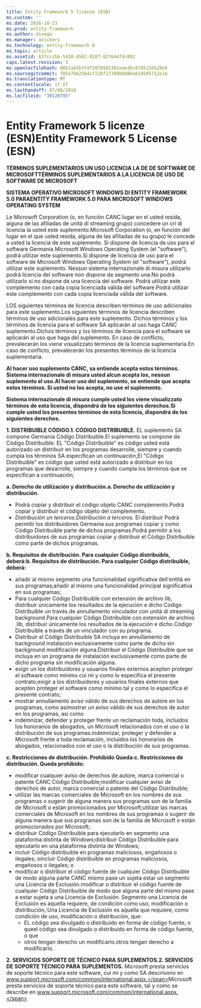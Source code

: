 ```yaml
---
title: Entity Framework 5 licenze (ESN)
ms.custom: ''
ms.date: 2016-10-23
ms.prod: entity-framework
ms.author: divega
ms.manager: avickers
ms.technology: entity-framework-6
ms.topic: article
ms.assetid: 637cccbb-5418-4562-8187-02f644f4c091
caps.latest.revision: 3
ms.openlocfilehash: 80b2ab5b3fdf2078581381eae3bc874515d528e8
ms.sourcegitcommit: f05e7b62584cf228f17390bb086a61d505712e1b
ms.translationtype: MT
ms.contentlocale: it-IT
ms.lasthandoff: 07/08/2018
ms.locfileid: "39120795"
---
```

# <a name="entity-framework-5-license-esn"></a><span data-ttu-id="3bd47-102">Entity Framework 5 licenze (ESN)</span><span class="sxs-lookup"><span data-stu-id="3bd47-102">Entity Framework 5 License (ESN)</span></span>
<span data-ttu-id="3bd47-103">**TÉRMINOS SUPLEMENTARIOS UN USO LICENCIA LA DE DE SOFTWARE DE MICROSOFT**</span><span class="sxs-lookup"><span data-stu-id="3bd47-103">**TÉRMINOS SUPLEMENTARIOS A LA LICENCIA DE USO DE SOFTWARE DE MICROSOFT**</span></span>

<span data-ttu-id="3bd47-104">**SISTEMA OPERATIVO MICROSOFT WINDOWS DI ENTITY FRAMEWORK 5.0 PARA**</span><span class="sxs-lookup"><span data-stu-id="3bd47-104">**ENTITY FRAMEWORK 5.0 PARA MICROSOFT WINDOWS OPERATING SYSTEM**</span></span>

<span data-ttu-id="3bd47-105">Le Microsoft Corporation (o, en función CANC lugar en el usted resida, alguna de las afiliadas de unità di streaming grupo) concedere un cri di licencia la usted este suplemento.</span><span class="sxs-lookup"><span data-stu-id="3bd47-105">Microsoft Corporation (o, en función del lugar en el que usted resida, alguna de las afiliadas de su grupo) le concede a usted la licencia de este suplemento.</span></span> <span data-ttu-id="3bd47-106">Si dispone de licencia de uso para el software Germania Microsoft Windows Operating System (el "software"), podrá utilizar este suplemento.</span><span class="sxs-lookup"><span data-stu-id="3bd47-106">Si dispone de licencia de uso para el software de Microsoft Windows Operating System (el "software"), podrá utilizar este suplemento.</span></span> <span data-ttu-id="3bd47-107">Nessun sistema internazionale di misura utilizarlo podrá licencia del software non dispone de segmento una.</span><span class="sxs-lookup"><span data-stu-id="3bd47-107">No podrá utilizarlo si no dispone de una licencia del software.</span></span> <span data-ttu-id="3bd47-108">Podrá utilizar este complemento con cada copia licenciada válida del software.</span><span class="sxs-lookup"><span data-stu-id="3bd47-108">Podrá utilizar este complemento con cada copia licenciada válida del software.</span></span>

<span data-ttu-id="3bd47-109">LOS siguientes términos de licencia describen términos de uso adicionales para este suplemento.</span><span class="sxs-lookup"><span data-stu-id="3bd47-109">Los siguientes términos de licencia describen términos de uso adicionales para este suplemento.</span></span> <span data-ttu-id="3bd47-110">Dichos términos y los términos de licencia para el software SA aplicarán al uso haga CANC suplemento.</span><span class="sxs-lookup"><span data-stu-id="3bd47-110">Dichos términos y los términos de licencia para el software se aplicarán al uso que haga del suplemento.</span></span> <span data-ttu-id="3bd47-111">En caso de conflicto, prevalecerán los viene visualizzato términos de la licencia suplementaria.</span><span class="sxs-lookup"><span data-stu-id="3bd47-111">En caso de conflicto, prevalecerán los presentes términos de la licencia suplementaria.</span></span>

<span data-ttu-id="3bd47-112">**Al hacer uso suplemento CANC, sa entiende acepta estos términos. Sistema internazionale di misura usted alcun acepta los, nessun suplemento el uso.**</span><span class="sxs-lookup"><span data-stu-id="3bd47-112">**Al hacer uso del suplemento, se entiende que acepta estos términos. Si usted no los acepta, no use el suplemento.**</span></span>

<span data-ttu-id="3bd47-113">**Sistema internazionale di misura cumple usted los viene visualizzato términos de esta licencia, dispondrá de los siguientes derechos.**</span><span class="sxs-lookup"><span data-stu-id="3bd47-113">**Si cumple usted los presentes términos de esta licencia, dispondrá de los siguientes derechos.**</span></span>

<span data-ttu-id="3bd47-114">**1. DISTRIBUIBLE CÓDIGO.**</span><span class="sxs-lookup"><span data-stu-id="3bd47-114">**1. CÓDIGO DISTRIBUIBLE.**</span></span> <span data-ttu-id="3bd47-115">EL suplemento SA compone Germania Código Distribuible.</span><span class="sxs-lookup"><span data-stu-id="3bd47-115">El suplemento se compone de Código Distribuible.</span></span> <span data-ttu-id="3bd47-116">EL "Código Distribuible" es código usted está autorizado un distribuir en los programas desarrolle, siempre y cuando cumpla los términos SA especifican un continuación,</span><span class="sxs-lookup"><span data-stu-id="3bd47-116">El "Código Distribuible" es código que usted está autorizado a distribuir en los programas que desarrolle, siempre y cuando cumpla los términos que se especifican a continuación,</span></span>

<span data-ttu-id="3bd47-117">**a. Derecho de utilización y distribución.**</span><span class="sxs-lookup"><span data-stu-id="3bd47-117">**a. Derecho de utilización y distribución.**</span></span>

-   <span data-ttu-id="3bd47-118">Podrá copiar y distribuir el código objeto CANC complemento.</span><span class="sxs-lookup"><span data-stu-id="3bd47-118">Podrá copiar y distribuir el código objeto del complemento.</span></span>
-   <span data-ttu-id="3bd47-119">*Distribución un terceros.*</span><span class="sxs-lookup"><span data-stu-id="3bd47-119">*Distribución a terceros.*</span></span> <span data-ttu-id="3bd47-120">El distribuir Podrá permitir los distribuidores Germania sus programas copiar y como Código Distribuible parte de dichos programas.</span><span class="sxs-lookup"><span data-stu-id="3bd47-120">Podrá permitir a los distribuidores de sus programas copiar y distribuir el Código Distribuible como parte de dichos programas.</span></span>

<span data-ttu-id="3bd47-121">**b. Requisitos de distribución. Para cualquier Código distribuible, deberá:**</span><span class="sxs-lookup"><span data-stu-id="3bd47-121">**b. Requisitos de distribución. Para cualquier Código distribuible, deberá:**</span></span>

-   <span data-ttu-id="3bd47-122">añadir al mismo segmento una funcionalidad significativa dell'entità en sus programas;</span><span class="sxs-lookup"><span data-stu-id="3bd47-122">añadir al mismo una funcionalidad principal significativa en sus programas;</span></span>
-   <span data-ttu-id="3bd47-123">Para cualquier Código Distribuible con extensión de archivo lib, distribuir únicamente los resultados de la ejecución e dicho Código Distribuible un través de annullamento vinculador con unità di streaming background.</span><span class="sxs-lookup"><span data-stu-id="3bd47-123">Para cualquier Código Distribuible con extensión de archivo .lib, distribuir únicamente los resultados de la ejecución e dicho Código Distribuible a través de un vinculador con su programa.</span></span>
-   <span data-ttu-id="3bd47-124">Distribuir el Código Distribuible SA incluya en annullamento de background instalación exclusivamente como parte de dicho sin background modificación alguna.</span><span class="sxs-lookup"><span data-stu-id="3bd47-124">Distribuir el Código Distribuible que se incluya en un programa de instalación exclusivamente como parte de dicho programa sin modificación alguna.</span></span>
-   <span data-ttu-id="3bd47-125">exigir un los distribuidores y usuarios finales externos acepten proteger el software como mínimo cui mi y como lo especifica el presente contrato;</span><span class="sxs-lookup"><span data-stu-id="3bd47-125">exigir a los distribuidores y usuarios finales externos que acepten proteger el software como mínimo tal y como lo especifica el presente contrato;</span></span>
-   <span data-ttu-id="3bd47-126">mostrar annullamento aviso válido de sus derechos de autore en los programas, como así</span><span class="sxs-lookup"><span data-stu-id="3bd47-126">mostrar un aviso válido de sus derechos de autor en los programas, así como</span></span>
-   <span data-ttu-id="3bd47-127">indemnizar, defender y proteger frente un reclamación toda, incluidos los honorarios de abogados, un Microsoft relacionados con el uso o la distribución de sus programas.</span><span class="sxs-lookup"><span data-stu-id="3bd47-127">indemnizar, proteger y defender a Microsoft frente a toda reclamación, incluidos los honorarios de abogados, relacionados con el uso o la distribución de sus programas.</span></span>

<span data-ttu-id="3bd47-128">**c. Restricciones de distribución. Prohibido Queda:**</span><span class="sxs-lookup"><span data-stu-id="3bd47-128">**c. Restricciones de distribución. Queda prohibido:**</span></span>

-   <span data-ttu-id="3bd47-129">modificar cualquier aviso de derechos de autore, marca comercial o patente CANC Código Distribuible;</span><span class="sxs-lookup"><span data-stu-id="3bd47-129">modificar cualquier aviso de derechos de autor, marca comercial o patente del Código Distribuible;</span></span>
-   <span data-ttu-id="3bd47-130">utilizar las marcas comerciales de Microsoft en los nombres de sus programas o sugerir de alguna manera sus programas son de la familia de Microsoft o están promocionados por Microsoft;</span><span class="sxs-lookup"><span data-stu-id="3bd47-130">utilizar las marcas comerciales de Microsoft en los nombres de sus programas o sugerir de alguna manera que sus programas son de la familia de Microsoft o están promocionados por Microsoft;</span></span>
-   <span data-ttu-id="3bd47-131">distribuir Código Distribuible para ejecutarlo en segmento una plataforma distinta de Windows;</span><span class="sxs-lookup"><span data-stu-id="3bd47-131">distribuir Código Distribuible para ejecutarlo en una plataforma distinta de Windows;</span></span>
-   <span data-ttu-id="3bd47-132">incluir Código distribuible en programas maliciosos, engañosos o ilegales; o</span><span class="sxs-lookup"><span data-stu-id="3bd47-132">incluir Código distribuible en programas maliciosos, engañosos o ilegales; o</span></span>
-   <span data-ttu-id="3bd47-133">modificar o distribuir el código fuente de cualquier Código Distribuible de modo alguna parte CANC mismo pase un sujeta estar un segmento una Licencia de Exclusión.</span><span class="sxs-lookup"><span data-stu-id="3bd47-133">modificar o distribuir el código fuente de cualquier Código Distribuible de modo que alguna parte del mismo pase a estar sujeta a una Licencia de Exclusión.</span></span> <span data-ttu-id="3bd47-134">Segmento una Licencia de Exclusión es aquella requiere, de condición como uso, modificación o distribución,:</span><span class="sxs-lookup"><span data-stu-id="3bd47-134">Una Licencia de Exclusión es aquella que requiere, como condición de uso, modificación o distribución, que:</span></span>
    -   <span data-ttu-id="3bd47-135">EL código sea divulgado o distribuido en forma de código fuente, o que</span><span class="sxs-lookup"><span data-stu-id="3bd47-135">el código sea divulgado o distribuido en forma de código fuente, o que</span></span>
    -   <span data-ttu-id="3bd47-136">otros tengan derecho un modificarlo.</span><span class="sxs-lookup"><span data-stu-id="3bd47-136">otros tengan derecho a modificarlo.</span></span>

<span data-ttu-id="3bd47-137">**2. SERVICIOS SOPORTE DE TÉCNICO PARA SUPLEMENTOS.**</span><span class="sxs-lookup"><span data-stu-id="3bd47-137">**2. SERVICIOS DE SOPORTE TÉCNICO PARA SUPLEMENTOS.**</span></span> <span data-ttu-id="3bd47-138">Microsoft presta servicios de soporte técnico para este software, cui mi y como SA descrivono en www.support.microsoft.com/common/international.aspx.</span><span class="sxs-lookup"><span data-stu-id="3bd47-138">Microsoft presta servicios de soporte técnico para este software, tal y como se describe en www.support.microsoft.com/common/international.aspx.</span></span>
